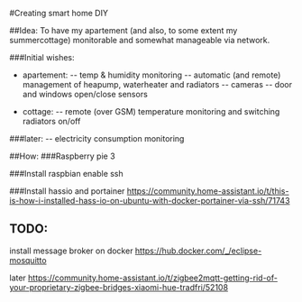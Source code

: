 #Creating smart home DIY

##Idea: 
To have my apartement (and also, to some extent my summercottage) monitorable and somewhat manageable via network.

###Initial wishes:
- apartement:
-- temp & humidity monitoring
-- automatic (and remote) management of heapump, waterheater and radiators
-- cameras
-- door and windows open/close sensors

- cottage:
-- remote (over GSM) temperature monitoring and switching radiators on/off

###later:
-- electricity consumption monitoring



##How:
###Raspberry pie 3

###Install raspbian
enable ssh

###Install hassio and portainer
https://community.home-assistant.io/t/this-is-how-i-installed-hass-io-on-ubuntu-with-docker-portainer-via-ssh/71743


## TODO:

install message broker on docker
https://hub.docker.com/_/eclipse-mosquitto


later
https://community.home-assistant.io/t/zigbee2mqtt-getting-rid-of-your-proprietary-zigbee-bridges-xiaomi-hue-tradfri/52108
